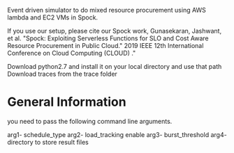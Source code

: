 Event driven simulator to do mixed resource procurement using AWS lambda and EC2 VMs in Spock.


If you use our setup, please cite our Spock work,
Gunasekaran, Jashwant, et al. "Spock: Exploiting Serverless Functions for SLO and Cost Aware Resource
Procurement in Public Cloud." 2019 IEEE 12th International Conference on Cloud Computing (CLOUD) ."

Download python2.7 and install it on your local directory and use that path
Download traces from the trace folder

General Information
======================

you need to pass the following command line arguments.

arg1- schedule_type
arg2- load_tracking enable
arg3- burst_threshold
arg4- directory to store result files
